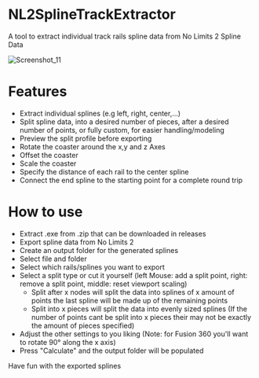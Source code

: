 # NL2SplineTrackExtractor
A tool to extract individual track rails spline data from No Limits 2 Spline Data

![Screenshot_11](https://user-images.githubusercontent.com/109047611/213882708-d755ef69-16a8-4eee-b646-e0e9682d74af.png)

# Features
  - Extract individual splines (e.g left, right, center,...)
  - Split spline data, into a desired number of pieces, after a desired number of points, or fully custom, for easier handling/modeling
  - Preview the split profile before exporting
  - Rotate the coaster around the x,y and z Axes
  - Offset the coaster
  - Scale the coaster
  - Specify the distance of each rail to the center spline
  - Connect the end spline to the starting point for a complete round trip
 
 # How to use
  - Extract .exe from .zip that can be downloaded in releases
  - Export spline data from No Limits 2
  - Create an output folder for the generated splines
  - Select file and folder
  - Select which rails/splines you want to export
  - Select a split type or cut it yourself (left Mouse: add a split point, right: remove a split point, middle: reset viewport scaling)
      - Split after x nodes will split the data into splines of x amount of points the last spline will be made up of the remaining points
      - Split into x pieces will split the data into evenly sized splines (If the number of points cant be split into x pieces their may not be exactly the amount of     pieces specified)
  - Adjust the other settings to you liking (Note: for Fusion 360 you'll want to rotate 90° along the x axis)
  - Press "Calculate" and the output folder will be populated
 
  Have fun with the exported splines
